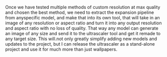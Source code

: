 Once we have tested multiple methods of custom resolution at max quality and chosen the best method, we need to extract the expansion pipeline from anyspecific model, and make that into its own tool, that will take in an image of any resolution or aspect ratio and turn it into any output resolution and aspect ratio with no loss of quality.  That way any model can generate an image of any size and send it to the ultrascaler tool and get it remade to any target size.  This will.not only greatly simplify adding new models and updates to the project, but I can release the ultrascaler as a stand-alone project and use it for much more than just wallpapers.
